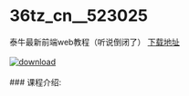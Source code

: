 # 36tz_cn__523025
泰牛最新前端web教程（听说倒闭了）
[下载地址](http://www.36tz.cn/article/523025 "下载地址")
<br/></br>[![download](http://36tz.cn/muke_img/2018_07_1-18-300x236.png "下载地址")](http://www.36tz.cn/article/523025 "下载地址")
<br/></br>### 课程介绍:


